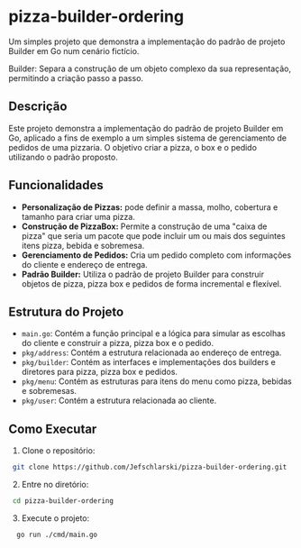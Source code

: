 
# pizza-builder-ordering

Um simples projeto que demonstra a implementação do padrão de projeto Builder em Go num cenário fictício.

Builder: Separa a construção de um objeto complexo da sua representação, permitindo a criação passo a passo.

## Descrição

Este projeto demonstra a implementação do padrão de projeto Builder em Go, aplicado a fins de exemplo a um simples sistema de gerenciamento de pedidos de uma pizzaria. O objetivo criar a pizza, o box e o pedido utilizando o padrão proposto.

## Funcionalidades
- **Personalização de Pizzas:** pode definir a massa, molho, cobertura e tamanho para criar uma pizza.
- **Construção de PizzaBox:** Permite a construção de uma "caixa de pizza" que seria um pacote que pode incluir um ou mais dos seguintes itens pizza, bebida e sobremesa.
- **Gerenciamento de Pedidos:** Cria um pedido completo com informações do cliente e endereço de entrega.
- **Padrão Builder:** Utiliza o padrão de projeto Builder para construir objetos de pizza, pizza box e pedidos de forma incremental e flexível.

## Estrutura do Projeto
- `main.go`: Contém a função principal e a lógica para simular as escolhas do cliente e construir a pizza, pizza box e o pedido.
- `pkg/address`: Contém a estrutura relacionada ao endereço de entrega.
- `pkg/builder`: Contém as interfaces e implementações dos builders e diretores para pizza, pizza box e pedidos.
- `pkg/menu`: Contém as estruturas para itens do menu como pizza, bebidas e sobremesas.
- `pkg/user`: Contém a estrutura relacionada ao cliente.

## Como Executar
1. Clone o repositório:
```bash
 git clone https://github.com/Jefschlarski/pizza-builder-ordering.git
```

2. Entre no diretório:
```bash
 cd pizza-builder-ordering
```

3. Execute o projeto:
```bash
  go run ./cmd/main.go
```